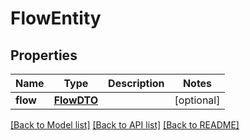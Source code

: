 # FlowEntity

## Properties
Name | Type | Description | Notes
------------ | ------------- | ------------- | -------------
**flow** | [**FlowDTO**](FlowDTO.md) |  | [optional] 

[[Back to Model list]](../nifiDocs.md#documentation-for-models) [[Back to API list]](../nifiDocs.md#documentation-for-api-endpoints) [[Back to README]](../nifiDocs.md)


